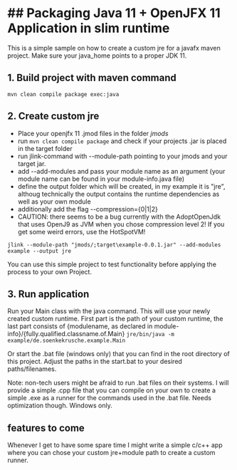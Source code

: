 # ## Packaging Java 11 + OpenJFX 11 Application in slim runtime

This is a simple sample on how to create a custom jre for a javafx maven project.
Make sure your java_home points to a proper JDK 11.


## 1. Build project with maven command
`mvn clean compile package exec:java`

## 2. Create custom jre

- Place your openjfx 11 .jmod files in the folder _jmods_
- run `mvn clean compile package` and check if your projects .jar is placed in the target folder
- run jlink-command with --module-path pointing to your jmods and your target jar.
- add --add-modules and pass your module name as an argument (your module name can be found in your module-info.java file)
- define the output folder which will be created, in my example it is "jre", althoug technically the output contains the 
runtime dependencies as well as your own module
- additionally add the flag --compression={0|1|2} 
- CAUTION: there seems to be a bug currently with the AdoptOpenJdk that uses OpenJ9 as JVM when you chose compression level 2!
If you get some weird errors, use the HotSpotVM!


`jlink --module-path "jmods/;target\example-0.0.1.jar" --add-modules example --output jre`

You can use this simple project to test functionality before applying the process to your own Project.


## 3. Run application
Run your Main class with the java command. This will use your newly created custom runtime.
First part is the path of your custom runtime, the last part consists of {modulename, as declared in module-info}/{fully.qualified.classname.of.Main}
`jre/bin/java -m example/de.soenkekrusche.example.Main`

Or start the .bat file (windows only) that you can find in the root directory of this project.
Adjust the paths in the start.bat to your desired paths/filenames.

Note: non-tech users might be afraid to run .bat files on their systems. I will provide a simple .cpp file that you can 
compile on your own to create a simple .exe as a runner for the commands used in the .bat file. Needs optimization though.
Windows only. 

## features to come
Whenever I get to have some spare time I might write a simple c/c++ app where you can chose your custom jre+module path to create a custom runner.


